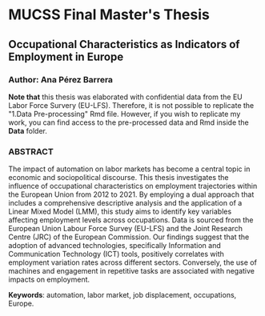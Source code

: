 # MUCSS Final Master's Thesis 
## Occupational Characteristics as Indicators of Employment in Europe 
### Author: Ana Pérez Barrera
**Note that** this thesis was elaborated with confidential data from the EU Labor Force Survery (EU-LFS). Therefore, it is not possible to replicate the "1.Data Pre-processing" Rmd file. However, if you wish to replicate my work, you can find access to the pre-processed data and Rmd inside the **Data** folder. 


### ABSTRACT 
The impact of automation on labor markets has become a central topic in economic and sociopolitical discourse. This thesis investigates the influence of occupational characteristics on employment trajectories within the European Union from 2012 to 2021. By employing a dual approach that includes a comprehensive descriptive analysis and the application of a Linear Mixed Model (LMM), this study aims to identify key variables affecting employment levels across occupations. Data is sourced from the European Union Labour Force Survey (EU-LFS) and the Joint Research Centre (JRC) of the European Commission. Our findings suggest that the adoption of advanced technologies, specifically Information and Communication Technology (ICT) tools, positively correlates with employment variation rates across different sectors. Conversely, the use of machines and engagement in repetitive tasks are associated with negative impacts on employment.

**Keywords**: automation, labor market, job displacement, occupations, Europe. 
